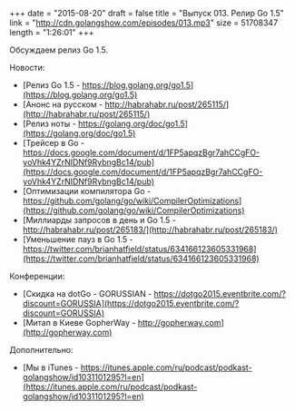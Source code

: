+++
date = "2015-08-20"
draft = false
title = "Выпуск 013. Релиp Go 1.5"
link = "http://cdn.golangshow.com/episodes/013.mp3"
size = 51708347
length = "1:26:01"
+++

Обсуждаем релиз Go 1.5.


Новости:

* [Релиз Go 1.5 - https://blog.golang.org/go1.5](https://blog.golang.org/go1.5)
* [Анонс на русском - http://habrahabr.ru/post/265115/](http://habrahabr.ru/post/265115/)
* [Релиз ноты - https://golang.org/doc/go1.5](https://golang.org/doc/go1.5)
* [Трейсер в Go - https://docs.google.com/document/d/1FP5apqzBgr7ahCCgFO-yoVhk4YZrNIDNf9RybngBc14/pub](https://docs.google.com/document/d/1FP5apqzBgr7ahCCgFO-yoVhk4YZrNIDNf9RybngBc14/pub)
* [Оптимизации компилятора Go - https://github.com/golang/go/wiki/CompilerOptimizations](https://github.com/golang/go/wiki/CompilerOptimizations)
* [Миллиарды запросов в день и Go 1.5 - http://habrahabr.ru/post/265183/](http://habrahabr.ru/post/265183/)
* [Уменьшение пауз в Go 1.5 - https://twitter.com/brianhatfield/status/634166123605331968](https://twitter.com/brianhatfield/status/634166123605331968)

Конференции:

* [Скидка на dotGo - GORUSSIAN - https://dotgo2015.eventbrite.com/?discount=GORUSSIA](https://dotgo2015.eventbrite.com/?discount=GORUSSIA)
* [Митап в Киеве GopherWay - http://gopherway.com](http://gopherway.com)

Дополнительно:

* [Мы в iTunes - https://itunes.apple.com/ru/podcast/podkast-golangshow/id1031101295?l=en](https://itunes.apple.com/ru/podcast/podkast-golangshow/id1031101295?l=en)


